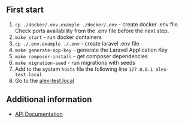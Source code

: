 ## First start

1. `cp ./docker/.env.example ./docker/.env` - create docker .env file. Check ports availability from the .env file 
   before the next step. 
2. `make start` - run docker containers
3. `cp ./.env.example ./.env` - create laravel .env file
4. `make generate-app-key` - generate the Laravel Application Key
5. `make composer-install` - get composer dependencies
6. `make migration-seed` - run migrations with seeds
7. Add to the system `hosts` file the following line `127.0.0.1 alex-test.local`
8. Go to the [alex-test.local](http://alex-test.local)

## Additional information

- [API Documentation](http://alex-test.local/api/documentation)
